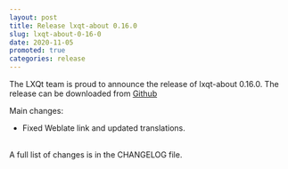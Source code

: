 ```yaml
---
layout: post
title: Release lxqt-about 0.16.0
slug: lxqt-about-0-16-0
date: 2020-11-05
promoted: true
categories: release
---
```

The LXQt team is proud to announce the release of lxqt-about 0.16.0.
The release can be downloaded from [Github](https://github.com/lxqt/lxqt-about/releases)

Main changes:

* Fixed Weblate link and updated translations.


<br/>
A full list of changes is in the CHANGELOG file.
<br/>
